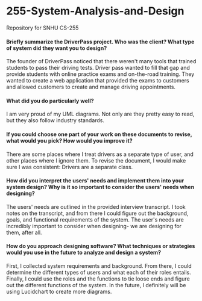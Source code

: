 # 255-System-Analysis-and-Design
Repository for SNHU CS-255

#### Briefly summarize the DriverPass project. Who was the client? What type of system did they want you to design?
The founder of DriverPass noticed that there weren't many tools that trained students to pass their driving tests.  Driver pass wanted to fill that gap and provide students with online practice exams and on-the-road training.  They wanted to create a web application that provided the exams to customers and allowed customers to create and manage driving appointments.

#### What did you do particularly well?
I am very proud of my UML diagrams.  Not only are they pretty easy to read, but they also follow industry standards.  

#### If you could choose one part of your work on these documents to revise, what would you pick? How would you improve it?
There are some places where I treat drivers as a separate type of user, and other places where I ignore them.  To revise the document, I would make sure I was consistent: Drivers are a separate class.

#### How did you interpret the users' needs and implement them into your system design? Why is it so important to consider the users' needs when designing?
The users' needs are outlined in the provided interview transcript.  I took notes on the transcript, and from there I could figure out the background, goals, and functional requirements of the system.  The user's needs are incredibly important to consider when designing- we are designing for them, after all. 

#### How do you approach designing software? What techniques or strategies would you use in the future to analyze and design a system?
First, I collected system requirements and background. From there, I could determine the different types of users and what each of their roles entails.  Finally, I could use the roles and the functions to tie loose ends and figure out the different functions of the system.  In the future, I definitely will be using Lucidchart to create more diagrams.  
